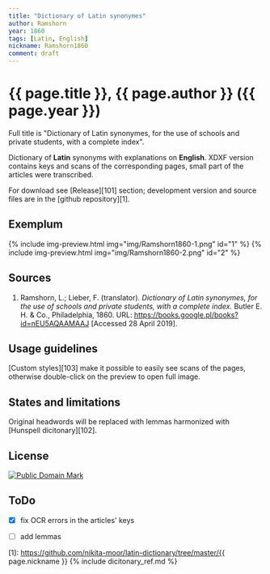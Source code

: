 ```yaml
---
title: "Dictionary of Latin synonymes"
author: Ramshorn
year: 1860
tags: [Latin, English]
nickname: Ramshorn1860
comment: draft
---
```

# {{ page.title }}, {{ page.author }} ({{ page.year }})

Full title is "Dictionary of Latin synonymes, for the use of schools and private students, with a complete index".

Dictionary of **Latin** synonyms with explanations on **English**. XDXF version contains keys and scans of the corresponding pages, small part of the articles were transcribed.

For download see [Release][101] section; development version and source files are in the [github repository][1].


## Exemplum

{% include img-preview.html img="img/Ramshorn1860-1.png" id="1" %}
{% include img-preview.html img="img/Ramshorn1860-2.png" id="2" %}


## Sources

1. Ramshorn, L.; Lieber, F. (translator). _Dictionary of Latin synonymes, for the use of schools and private students, with a complete index._ Butler E. H. & Co., Philadelphia, 1860. URL: <https://books.google.pl/books?id=nEU5AQAAMAAJ> \[Accessed 28 April 2019\].


## Usage guidelines

[Custom styles][103] make it possible to easily see scans of the pages, otherwise double-click on the preview to open full image.


## States and limitations

Original headwords will be replaced with lemmas harmonized with [Hunspell dicitonary][102].


## License

<a rel="license" href="http://creativecommons.org/publicdomain/mark/1.0/">
<img src="https://licensebuttons.net/p/mark/1.0/88x31.png"
     style="border-style: none;" alt="Public Domain Mark" />
</a>


## ToDo

* [x] fix OCR errors in the articles' keys
* [ ] add lemmas


[1]: https://github.com/nikita-moor/latin-dictionary/tree/master/{{ page.nickname }}
{% include dicitonary_ref.md %}

